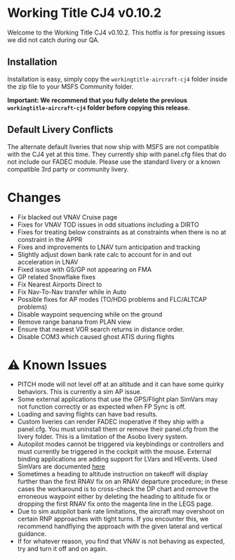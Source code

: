 # Working Title CJ4 v0.10.2

Welcome to the Working Title CJ4 v0.10.2.  This hotfix is for pressing issues we did not catch during our QA.

## Installation
Installation is easy, simply copy the `workingtitle-aircraft-cj4` folder inside the zip file to your MSFS Community folder. 

**Important: We recommend that you fully delete the previous `workingtitle-aircraft-cj4` folder before copying this release.**

## Default Livery Conflicts
The alternate default liveries that now ship with MSFS are not compatible with the CJ4 yet at this time. They currently ship with panel.cfg files that do not include our FADEC module. Please use the standard livery or a known compatible 3rd party or community livery.

# Changes

- Fix blacked out VNAV Cruise page
- Fixes for VNAV TOD issues in odd situations including a DIRTO
- Fixes for treating below constraints as at constraints when there is no at constraint in the APPR
- Fixes and improvements to LNAV turn anticipation and tracking
- Slightly adjust down bank rate calc to account for in and out acceleration in LNAV
- Fixed issue with GS/GP not appearing on FMA
- GP related Snowflake fixes
- Fix Nearest Airports Direct to
- Fix Nav-To-Nav transfer while in Auto
- Possible fixes for AP modes (TO/HDG problems and FLC/ALTCAP problems)
- Disable waypoint sequencing while on the ground
- Remove range banana from PLAN view
- Ensure that nearest VOR search returns in distance order.
- Disable COM3 which caused ghost ATIS during flights


# ⚠️ Known Issues
* PITCH mode will not level off at an altitude and it can have some quirky behaviors.  This is currently a sim AP issue.
* Some external applications that use the GPS/Flight plan SimVars may not function correctly or as expected when FP Sync is off.
* Loading and saving flights can have bad results.
* Custom liveries can render FADEC inoperative if they ship with a panel.cfg. You must uninstall them or remove their panel.cfg from the livery folder. This is a limitation of the Asobo livery system.
* Autopilot modes cannot be triggered via keybindings or controllers and must currently be triggered in the cockpit with the mouse. External binding applications are adding support for LVars and HEvents. Used SimVars are documented [here](https://github.com/Working-Title-MSFS-Mods/fspackages/wiki/Sim-Variables)
* Sometimes a heading to altitude instruction on takeoff will display further than the first RNAV fix on an RNAV departure procedure; in these cases the workaround is to cross-check the DP chart and remove the erroneous waypoint either by deleting the heading to altitude fix or dropping the first RNAV fix onto the magenta line in the LEGS page.
* Due to sim autopilot bank rate limitations, the aircraft may overshoot on certain RNP approaches with tight turns. If you encounter this, we recommend handflying the approach with the given lateral and vertical guidance.
* If for whatever reason, you find that VNAV is not behaving as expected, try and turn it off and on again.

